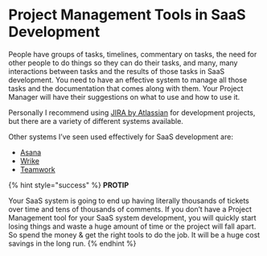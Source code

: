 # Project Management Tools in SaaS Development

People have groups of tasks, timelines, commentary on tasks, the need for other people to do things so they can do their tasks, and many, many interactions between tasks and the results of those tasks in SaaS development. You need to have an effective system to manage all those tasks and the documentation that comes along with them. Your Project Manager will have their suggestions on what to use and how to use it. 

Personally I recommend using [JIRA by Atlassian](https://www.atlassian.com/software/jira) for development projects, but there are a variety of different systems available. 

Other systems I’ve seen used effectively for SaaS development are:

* [Asana](http://asana.com/)
* [Wrike](https://www.wrike.com/)
* [Teamwork](https://www.teamwork.com/) 

{% hint style="success" %}
**PROTIP**

Your SaaS system is going to end up having literally thousands of tickets over time and tens of thousands of comments. If you don’t have a Project Management tool for your SaaS system development, you will quickly start losing things and waste a huge amount of time or the project will fall apart. So spend the money & get the right tools to do the job. It will be a huge cost savings in the long run.
{% endhint %}



